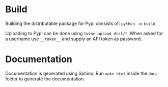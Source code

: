 # Build
Building the distributable package for Pypi consists of:
`python -m build` 

Uploading to Pypi can be done using `twine upload dist/*`. When asked for a username use `__token__` and supply an API token as password.

# Documentation
Documentation is generated using Sphinx. Run `make html` inside the `docs` folder to generate the documentation.
